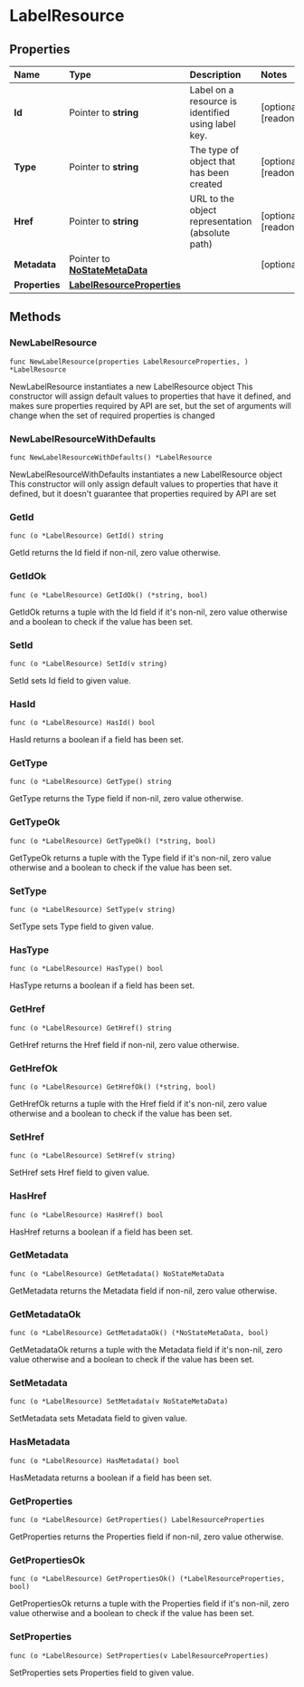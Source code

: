 # LabelResource

## Properties

| Name | Type | Description | Notes |
| :--- | :--- | :--- | :--- |
| **Id** | Pointer to **string** | Label on a resource is identified using label key. | \[optional\] \[readonly\] |
| **Type** | Pointer to **string** | The type of object that has been created | \[optional\] \[readonly\] |
| **Href** | Pointer to **string** | URL to the object representation \(absolute path\) | \[optional\] \[readonly\] |
| **Metadata** | Pointer to [**NoStateMetaData**](nostatemetadata.md) |  | \[optional\] |
| **Properties** | [**LabelResourceProperties**](labelresourceproperties.md) |  |  |

## Methods

### NewLabelResource

`func NewLabelResource(properties LabelResourceProperties, ) *LabelResource`

NewLabelResource instantiates a new LabelResource object This constructor will assign default values to properties that have it defined, and makes sure properties required by API are set, but the set of arguments will change when the set of required properties is changed

### NewLabelResourceWithDefaults

`func NewLabelResourceWithDefaults() *LabelResource`

NewLabelResourceWithDefaults instantiates a new LabelResource object This constructor will only assign default values to properties that have it defined, but it doesn't guarantee that properties required by API are set

### GetId

`func (o *LabelResource) GetId() string`

GetId returns the Id field if non-nil, zero value otherwise.

### GetIdOk

`func (o *LabelResource) GetIdOk() (*string, bool)`

GetIdOk returns a tuple with the Id field if it's non-nil, zero value otherwise and a boolean to check if the value has been set.

### SetId

`func (o *LabelResource) SetId(v string)`

SetId sets Id field to given value.

### HasId

`func (o *LabelResource) HasId() bool`

HasId returns a boolean if a field has been set.

### GetType

`func (o *LabelResource) GetType() string`

GetType returns the Type field if non-nil, zero value otherwise.

### GetTypeOk

`func (o *LabelResource) GetTypeOk() (*string, bool)`

GetTypeOk returns a tuple with the Type field if it's non-nil, zero value otherwise and a boolean to check if the value has been set.

### SetType

`func (o *LabelResource) SetType(v string)`

SetType sets Type field to given value.

### HasType

`func (o *LabelResource) HasType() bool`

HasType returns a boolean if a field has been set.

### GetHref

`func (o *LabelResource) GetHref() string`

GetHref returns the Href field if non-nil, zero value otherwise.

### GetHrefOk

`func (o *LabelResource) GetHrefOk() (*string, bool)`

GetHrefOk returns a tuple with the Href field if it's non-nil, zero value otherwise and a boolean to check if the value has been set.

### SetHref

`func (o *LabelResource) SetHref(v string)`

SetHref sets Href field to given value.

### HasHref

`func (o *LabelResource) HasHref() bool`

HasHref returns a boolean if a field has been set.

### GetMetadata

`func (o *LabelResource) GetMetadata() NoStateMetaData`

GetMetadata returns the Metadata field if non-nil, zero value otherwise.

### GetMetadataOk

`func (o *LabelResource) GetMetadataOk() (*NoStateMetaData, bool)`

GetMetadataOk returns a tuple with the Metadata field if it's non-nil, zero value otherwise and a boolean to check if the value has been set.

### SetMetadata

`func (o *LabelResource) SetMetadata(v NoStateMetaData)`

SetMetadata sets Metadata field to given value.

### HasMetadata

`func (o *LabelResource) HasMetadata() bool`

HasMetadata returns a boolean if a field has been set.

### GetProperties

`func (o *LabelResource) GetProperties() LabelResourceProperties`

GetProperties returns the Properties field if non-nil, zero value otherwise.

### GetPropertiesOk

`func (o *LabelResource) GetPropertiesOk() (*LabelResourceProperties, bool)`

GetPropertiesOk returns a tuple with the Properties field if it's non-nil, zero value otherwise and a boolean to check if the value has been set.

### SetProperties

`func (o *LabelResource) SetProperties(v LabelResourceProperties)`

SetProperties sets Properties field to given value.

